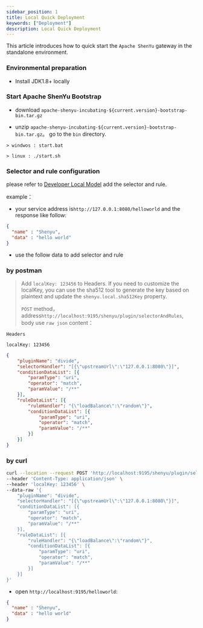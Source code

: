 ```yaml
---
sidebar_position: 1
title: Local Quick Deployment
keywords: ["Deployment"]
description: Local Quick Deployment
---
```


This article introduces how to quick start the `Apache ShenYu` gateway in the standalone environment.

### Environmental preparation

* Install JDK1.8+ locally

### Start Apache ShenYu Bootstrap

* download `apache-shenyu-incubating-${current.version}-bootstrap-bin.tar.gz`

* unzip `apache-shenyu-incubating-${current.version}-bootstrap-bin.tar.gz`。 go to the `bin` directory.

```
> windwos : start.bat 

> linux : ./start.sh 
```

### Selector and rule configuration

please refer to [Developer Local Model](../developer/local-model#add-selector-and-rules) add the selector and rule.

example：

* your service address is`http://127.0.0.1:8080/helloworld` and the response like follow:

```json
{
  "name" : "Shenyu",
  "data" : "hello world"
}
```

* use the follow data to add selector and rule

### by postman

> Add `localKey: 123456` to Headers. If you need to customize the localKey, you can use the sha512 tool to generate the key based on plaintext and update the `shenyu.local.sha512Key` property.
>
> `POST` method，address`http://localhost:9195/shenyu/plugin/selectorAndRules`, body use `raw json` content：

```
Headers

localKey: 123456
```

```json
{
    "pluginName": "divide",
    "selectorHandler": "[{\"upstreamUrl\":\"127.0.0.1:8080\"}]",
    "conditionDataList": [{
        "paramType": "uri",
        "operator": "match",
        "paramValue": "/**"
    }],
    "ruleDataList": [{
        "ruleHandler": "{\"loadBalance\":\"random\"}",
        "conditionDataList": [{
            "paramType": "uri",
            "operator": "match",
            "paramValue": "/**"
        }]
    }]
}
```

### by curl

```bash
curl --location --request POST 'http://localhost:9195/shenyu/plugin/selectorAndRules' \
--header 'Content-Type: application/json' \
--header 'localKey: 123456' \
--data-raw '{
    "pluginName": "divide",
    "selectorHandler": "[{\"upstreamUrl\":\"127.0.0.1:8080\"}]",
    "conditionDataList": [{
        "paramType": "uri",
        "operator": "match",
        "paramValue": "/**"
    }],
    "ruleDataList": [{
        "ruleHandler": "{\"loadBalance\":\"random\"}",
        "conditionDataList": [{
            "paramType": "uri",
            "operator": "match",
            "paramValue": "/**"
        }]
    }]
}'
```

* open `http://localhost:9195/helloworld`:

```json
{
  "name" : "Shenyu",
  "data" : "hello world"
}
```
